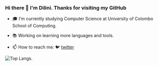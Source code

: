 ### Hi there 👋 I'm Dilini. Thanks for visiting my GitHub

- 🎓 I’m currently studying Computer Science at University of Colombo School of Computing.
- 📚 Working on learning more languages and tools.

- 📫 How to reach me:  🐦 [twitter][twitter] 

[twitter]: https://twitter.com/DiliniNanayakk1


![Top Langs](https://github-readme-stats.vercel.app/api/top-langs/?username=DiliniNanayakkara&layout=compact).
